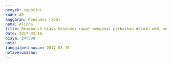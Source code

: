 ```yaml
---
proyek: rapotivi
kode: A5
anggaran: Konsumsi rapat
nama: Alinda
title: Reimbursh biaya konsumsi rapat mengenai perbaikan desain web, mobile site Rapotivi
date: 2017-03-16
biaya: 247500
nota:
tanggalpelunasan: 2017-03-16
notapelunasan:
---
```


